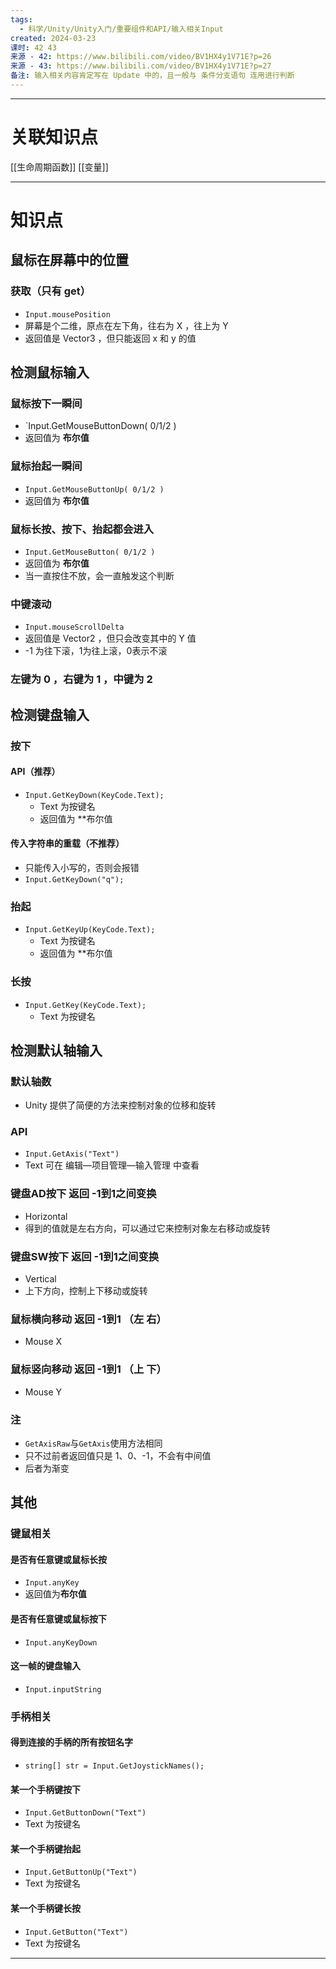 ```yaml
---
tags:
  - 科学/Unity/Unity入门/重要组件和API/输入相关Input
created: 2024-03-23
课时: 42 43
来源 - 42: https://www.bilibili.com/video/BV1HX4y1V71E?p=26
来源 - 43: https://www.bilibili.com/video/BV1HX4y1V71E?p=27
备注: 输入相关内容肯定写在 Update 中的，且一般与 条件分支语句 连用进行判断
---
```


---
# 关联知识点

[[生命周期函数]] [[变量]]

---
# 知识点



## 鼠标在屏幕中的位置

### 获取（只有 get）

- `Input.mousePosition`
- 屏幕是个二维，原点在左下角，往右为 X ，往上为 Y
- 返回值是 Vector3 ，但只能返回 x 和 y 的值

## 检测鼠标输入

### 鼠标按下一瞬间

- `Input.GetMouseButtonDown( 0/1/2 )
- 返回值为 **布尔值** 
### 鼠标抬起一瞬间

- `Input.GetMouseButtonUp( 0/1/2 )`
- 返回值为 **布尔值**
### 鼠标长按、按下、抬起都会进入

- `Input.GetMouseButton( 0/1/2 )`
- 返回值为 **布尔值** 
- 当一直按住不放，会一直触发这个判断
### 中键滚动

- `Input.mouseScrollDelta`
- 返回值是 Vector2 ，但只会改变其中的 Y 值
- -1 为往下滚，1为往上滚，0表示不滚
### 左键为 0 ，右键为 1 ，中键为 2


## 检测键盘输入

### 按下

#### API（推荐）

- `Input.GetKeyDown(KeyCode.Text);`
	- Text 为按键名
	- 返回值为 **布尔值
#### 传入字符串的重载（不推荐）

- 只能传入小写的，否则会报错
- `Input.GetKeyDown("q");`
### 抬起

- `Input.GetKeyUp(KeyCode.Text);`
	- Text 为按键名
	- 返回值为 **布尔值
### 长按

- `Input.GetKey(KeyCode.Text);`
	- Text 为按键名

## 检测默认轴输入

### 默认轴数

- Unity 提供了简便的方法来控制对象的位移和旋转
### API 

- `Input.GetAxis("Text")`
- Text 可在 编辑—项目管理—输入管理 中查看
### 键盘AD按下 返回 -1到1之间变换

- Horizontal
- 得到的值就是左右方向，可以通过它来控制对象左右移动或旋转
### 键盘SW按下 返回 -1到1之间变换

- Vertical
- 上下方向，控制上下移动或旋转
### 鼠标横向移动 返回 -1到1 （左    右）

- Mouse X
### 鼠标竖向移动 返回 -1到1 （上    下）

- Mouse Y
### 注

- `GetAxisRaw`与`GetAxis`使用方法相同
- 只不过前者返回值只是 1、0、-1，不会有中间值
- 后者为渐变

## 其他

### 键鼠相关

#### 是否有任意键或鼠标长按

- `Input.anyKey`
- 返回值为**布尔值**
#### 是否有任意键或鼠标按下

- `Input.anyKeyDown`
#### 这一帧的键盘输入

- `Input.inputString`
### 手柄相关

#### 得到连接的手柄的所有按钮名字
- `string[] str = Input.GetJoystickNames(); `
#### 某一个手柄键按下

- `Input.GetButtonDown("Text")`
- Text 为按键名
#### 某一个手柄键抬起

- `Input.GetButtonUp("Text")`
- Text 为按键名
#### 某一个手柄键长按

- `Input.GetButton("Text")`
- Text 为按键名


---
